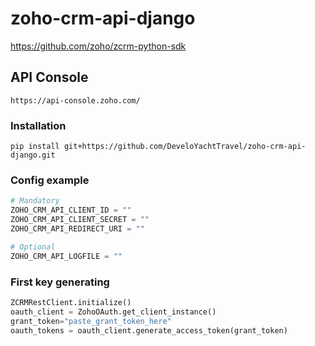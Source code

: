 # zoho-crm-api-django


https://github.com/zoho/zcrm-python-sdk


## API Console

```
https://api-console.zoho.com/
```

### Installation

```
pip install git+https://github.com/DeveloYachtTravel/zoho-crm-api-django.git
```

### Config example

```python
# Mandatory
ZOHO_CRM_API_CLIENT_ID = ""
ZOHO_CRM_API_CLIENT_SECRET = ""
ZOHO_CRM_API_REDIRECT_URI = ""

# Optional
ZOHO_CRM_API_LOGFILE = ""
```

### First key generating

```python
ZCRMRestClient.initialize()
oauth_client = ZohoOAuth.get_client_instance()
grant_token="paste_grant_token_here"
oauth_tokens = oauth_client.generate_access_token(grant_token)
```